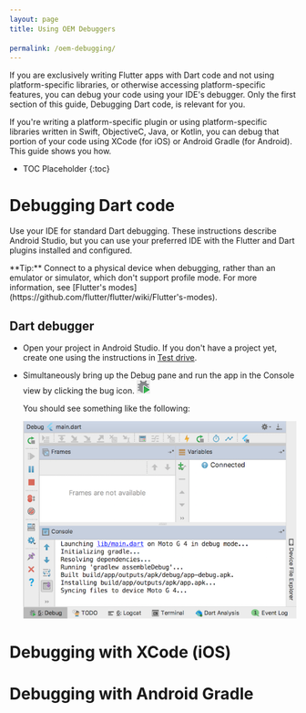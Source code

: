 ```yaml
---
layout: page
title: Using OEM Debuggers

permalink: /oem-debugging/
---
```


If you are exclusively writing Flutter apps with Dart code and not using
platform-specific libraries, or otherwise accessing platform-specific
features, you can debug your code using your IDE's debugger.
Only the first section of this guide, Debugging Dart code, is relevant for you.

If you're writing a platform-specific plugin or using platform-specific
libraries written in Swift, ObjectiveC, Java, or Kotlin, you can debug
that portion of your code using XCode (for iOS) or Android Gradle (for Android).
This guide shows you how.

* TOC Placeholder
{:toc}

# Debugging Dart code

Use your IDE for standard Dart debugging. These instructions describe Android
Studio, but you can use your preferred IDE with the Flutter and Dart
plugins installed and configured.

<aside class="alert alert-success" markdown="1">
<i class="fa fa-lightbulb-o"> </i> **Tip:**
Connect to a physical device when debugging, rather than an emulator or
simulator, which don't support profile mode. For more information, see
[Flutter's modes](https://github.com/flutter/flutter/wiki/Flutter's-modes).
</aside>

## Dart debugger

* Open your project in Android Studio. If you don't have a project yet,
  create one using the instructions in [Test drive](/get-started/test-drive).

* Simultaneously bring up the Debug pane and run the app in the Console
  view by clicking the bug icon.
  <img src="images/debug-run.png" alt="run-app-in-debug-mode button">

  You should see something like the following:

  <img src="images/debug-pane.png" border-width="2px" border-color="black"
   alt="the debug pane showing that it's connected to the debugger and running the app">

# Debugging with XCode (iOS)

# Debugging with Android Gradle
